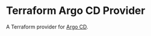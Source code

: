 # Terraform Argo CD Provider
A Terraform provider for [Argo CD](https://argoproj.github.io/argo-cd).
